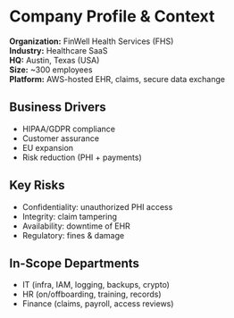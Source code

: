# Company Profile & Context

**Organization:** FinWell Health Services (FHS)  
**Industry:** Healthcare SaaS  
**HQ:** Austin, Texas (USA)  
**Size:** ~300 employees  
**Platform:** AWS-hosted EHR, claims, secure data exchange

## Business Drivers
- HIPAA/GDPR compliance
- Customer assurance
- EU expansion
- Risk reduction (PHI + payments)

## Key Risks
- Confidentiality: unauthorized PHI access  
- Integrity: claim tampering  
- Availability: downtime of EHR  
- Regulatory: fines & damage

## In-Scope Departments
- IT (infra, IAM, logging, backups, crypto)  
- HR (on/offboarding, training, records)  
- Finance (claims, payroll, access reviews)
